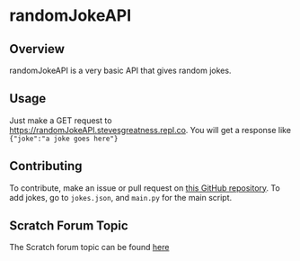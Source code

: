 # randomJokeAPI
## Overview
randomJokeAPI is a very basic API that gives random jokes.

## Usage
Just make a GET request to https://randomJokeAPI.stevesgreatness.repl.co. You will get a response like `{"joke":"a joke goes here"}`

## Contributing
To contribute, make an issue or pull request on [this GitHub repository](https://github.com/stevesgreatness/randomJokeAPI). To add jokes, go to `jokes.json`, and `main.py` for the main script.

## Scratch Forum Topic
The Scratch forum topic can be found [here](https://scratch.mit.edu/discuss/topic/598394/)
